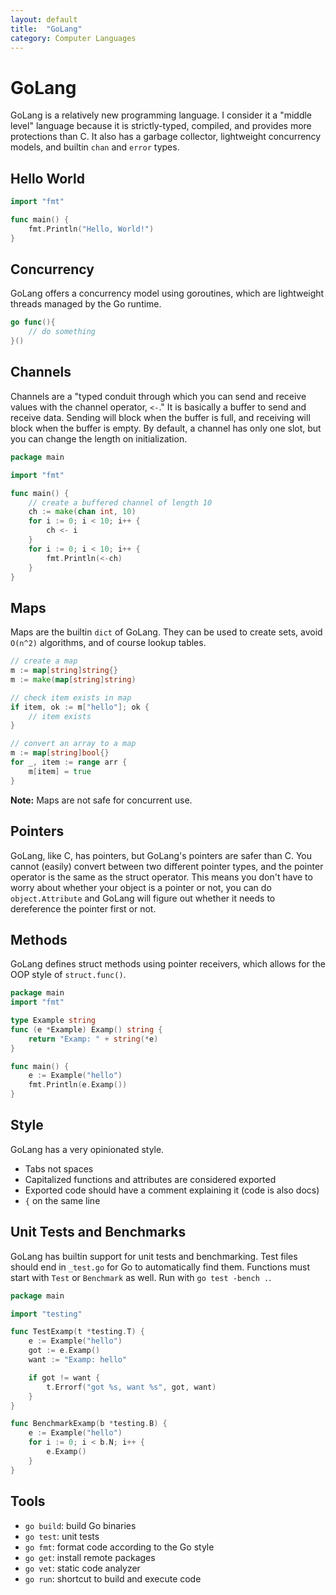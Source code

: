 ```yaml
---
layout: default
title:  "GoLang"
category: Computer Languages
---
```


# GoLang
GoLang is a relatively new programming language. I consider it a
"middle level" language because it is strictly-typed, compiled, and
provides more protections than C. It also has a garbage collector,
lightweight concurrency models, and builtin `chan` and `error` types.

## Hello World
```go
import "fmt"

func main() {
    fmt.Println("Hello, World!")
}
```

## Concurrency
GoLang offers a concurrency model using goroutines, which are
lightweight threads managed by the Go runtime.

```go
go func(){
    // do something
}()
```

## Channels
Channels are a "typed conduit through which you can send and receive
values with the channel operator, `<-`." It is basically a buffer
to send and receive data. Sending will block when the buffer is
full, and receiving will block when the buffer is empty. By default, a
channel has only one slot, but you can change the length on initialization.

```go
package main

import "fmt"

func main() {
    // create a buffered channel of length 10
    ch := make(chan int, 10)
    for i := 0; i < 10; i++ {
        ch <- i
    }
    for i := 0; i < 10; i++ {
        fmt.Println(<-ch)
    }
}
```

## Maps
Maps are the builtin `dict` of GoLang. They can be used to create
sets, avoid `O(n^2)` algorithms, and of course lookup tables.

```go
// create a map
m := map[string]string{}
m := make(map[string]string)

// check item exists in map
if item, ok := m["hello"]; ok {
    // item exists
}

// convert an array to a map
m := map[string]bool{}
for _, item := range arr {
    m[item] = true
}
```

**Note:** Maps are not safe for concurrent use.


## Pointers
GoLang, like C, has pointers, but GoLang's pointers are safer than
C. You cannot (easily) convert between two different pointer types,
and the pointer operator is the same as the struct operator. This
means you don't have to worry about whether your object is a pointer
or not, you can do `object.Attribute` and GoLang will figure out
whether it needs to dereference the pointer first or not.

## Methods
GoLang defines struct methods using pointer receivers, which allows
for the OOP style of `struct.func()`.

```go
package main
import "fmt"

type Example string
func (e *Example) Examp() string {
    return "Examp: " + string(*e)
}

func main() {
    e := Example("hello")
    fmt.Println(e.Examp())
}
```

## Style
GoLang has a very opinionated style.

- Tabs not spaces
- Capitalized functions and attributes are considered exported
- Exported code should have a comment explaining it (code is also docs)
- `{` on the same line

## Unit Tests and Benchmarks
GoLang has builtin support for unit tests and benchmarking. Test
files should end in `_test.go` for Go to automatically find them.
Functions must start with `Test` or `Benchmark` as well. Run with
`go test -bench .`.

```go
package main

import "testing"

func TestExamp(t *testing.T) {
    e := Example("hello")
    got := e.Examp()
    want := "Examp: hello"

    if got != want {
        t.Errorf("got %s, want %s", got, want)
    }
}

func BenchmarkExamp(b *testing.B) {
    e := Example("hello")
    for i := 0; i < b.N; i++ {
        e.Examp()
    }
}
```

## Tools

- `go build`: build Go binaries
- `go test`: unit tests
- `go fmt`: format code according to the Go style
- `go get`: install remote packages
- `go vet`: static code analyzer
- `go run`: shortcut to build and execute code
